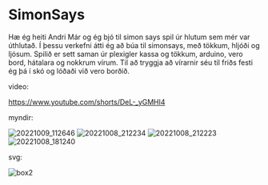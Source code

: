 # SimonSays
Hæ ég heiti Andri Már og ég bjó til simon says spil úr hlutum sem mér var úthlutað. Í þessu verkefni átti ég að búa til simonsays, með tökkum, hljóði og ljósum.
Spilið er sett saman úr plexigler kassa og tökkum, arduino, vero bord, hátalara og nokkrum vírum.
Til að tryggja að vírarnir séu til friðs festi ég þá í skó og lóðaði við vero borðið.


video:

https://www.youtube.com/shorts/DeL-_yGMHl4

myndir:

![20221009_112646](https://user-images.githubusercontent.com/111899397/194754567-c000f986-914a-48f5-946b-a686fc785b37.jpg)
![20221008_212234](https://user-images.githubusercontent.com/111899397/194754594-7b872888-94ac-42f0-98ef-1d02c6a88975.jpg)
![20221008_212223](https://user-images.githubusercontent.com/111899397/194754599-eb26d73d-53c0-44dc-8b89-aa2000e8f99a.jpg)
![20221008_181240](https://user-images.githubusercontent.com/111899397/194754603-d20900fd-67c1-4411-91ed-7a6fefd54c87.jpg)

svg:


![box2](https://user-images.githubusercontent.com/111899397/194755692-7f0a686e-b857-4251-9e54-535b9bec0654.png)
